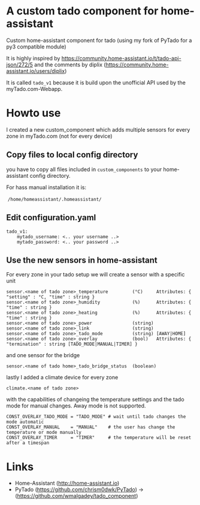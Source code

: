 # A custom tado component for home-assistant
Custom home-assistant component for tado (using my fork of PyTado for a py3 compatible module)

It is highly inspired by https://community.home-assistant.io/t/tado-api-json/272/5 and the comments by diplix (https://community.home-assistant.io/users/diplix)

It is called `tado_v1` because it is build upon the unofficial API used by the myTado.com-Webapp.


# Howto use
I created a new custom_component which adds multiple sensors for every zone in myTado.com (not for every device)

## Copy files to local config directory
you have to copy all files included in `custom_components` to your home-assistant config directory.

For hass manual installation it is:

  `/home/homeassistant/.homeassistant/`
  
## Edit configuration.yaml
```
tado_v1:
    mytado_username: <.. your username ..>
    mytado_password: <.. your password ..>
```

## Use the new sensors in home-assistant
For every zone in your tado setup we will create a sensor with a specific unit
```
sensor.<name of tado zone>_temperature         (°C)     Attributes: { "setting" : °C, "time" : string }
sensor.<name of tado zone>_humidity            (%)      Attributes: { "time" : string }
sensor.<name of tado zone>_heating             (%)      Attributes: { "time" : string }
sensor.<name of tado zone>_power               (string)
sensor.<name of tado zone>_link                (string)
sensor.<name of tado zone>_tado_mode           (string) [AWAY|HOME]
sensor.<name of tado zone>_overlay             (bool)   Attributes: { "termination" : string [TADO_MODE|MANUAL|TIMER] }
```
and one sensor for the bridge
```
sensor.<name of tado home>_tado_bridge_status  (boolean)
```

lastly I added a climate device for every zone
```
climate.<name of tado zone>
```
with the capabilities of changeing the temperature settings and the tado mode for manual changes. Away mode is not supported.
```
CONST_OVERLAY_TADO_MODE = "TADO_MODE" # wait until tado changes the mode automatic
CONST_OVERLAY_MANUAL    = "MANUAL"    # the user has change the temperature or mode manually
CONST_OVERLAY_TIMER     = "TIMER"     # the temperature will be reset after a timespan
```

# Links
* Home-Assistant (http://home-assistant.io)
* PyTado (https://github.com/chrism0dwk/PyTado) -> (https://github.com/wmalgadey/tado_component)

